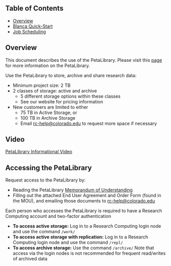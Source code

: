 ## Table of Contents

- [Overview](#overview)
- [Blanca Quick-Start](#blanca-quick-start)
- [Job Scheduling](#job-scheduling)

## Overview

This document describes the use of the PetaLibrary.  Please visit this [page](https://www.colorado.edu/rc/resources/petalibrary) for more information on the PetaLibrary.

Use the PetaLibrary to store, archive and share research data:
- Minimum project size: 2 TB
- 2 classes of storage: active and archive
     * 5 different storage options within these classes
     * See our website for pricing information
- New customers are limited to either
     * 75 TB in Active Storage, or
     * 100 TB in Archive Storage
     * Email rc-help@colorado.edu to request more space if necessary

## Video

[PetaLibrary Informational Video](https://youtu.be/i1TVYj4OQOY)

## Accessing the PetaLibrary

Request access to the PetaLibrary by:
- Reading the PetaLibrary [Memorandum of Understanding](https://www.colorado.edu/p113a299a3a0/content/petalibrary-mou)
- Filling out the attached End User Agreement and Order Form (found in the MOU), and emailing those documents to rc-help@colorado.edu  

Each person who accesses the PetaLibrary is required to have a Research Computing account and two-factor authentication
- **To access active storage:**  Log in to a Research Computing login node and use the command `/work/`
- **To access active storage with replication:**  Log in to a Research Computing login node and use the command `/repl/`
- **To access archive storage:**  Use the command `/archive/`
Note that access via the login nodes is not recommended for frequent read/writes of archived data
